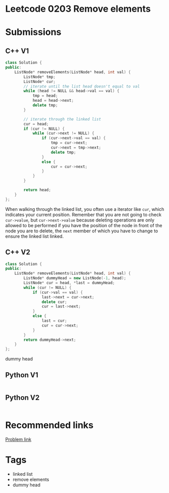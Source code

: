 # Leetcode 0203 Remove elements

# Submissions

## C++ V1

```C++
class Solution {
public:
    ListNode* removeElements(ListNode* head, int val) {
        ListNode* tmp;
        ListNode* cur;
        // iterate until the list head doesn't equal to val
        while (head != NULL && head->val == val) {
            tmp = head;
            head = head->next;
            delete tmp;
        }

        // iterate through the linked list
        cur = head;
        if (cur != NULL) {
            while (cur->next != NULL) {
                if (cur->next->val == val) {
                    tmp = cur->next;
                    cur->next = tmp->next;
                    delete tmp;
                }
                else {
                    cur = cur->next;
                }
            }
        }

        return head;
    }
};
```

When walking through the linked list, you often use a iterator like `cur`, which indicates your current position. Remember that you are not going to check `cur->value`, but `cur->next->value` because deleting operations are only allowed to be performed if you have the position of the node in front of the node you are to delete,  the `next` member of which you have to change to ensure the linked list linked.

## C++ V2

```C++
class Solution {
public:
    ListNode* removeElements(ListNode* head, int val) {
        ListNode* dummyHead = new ListNode(-1, head);
        ListNode* cur = head, *last = dummyHead;
        while (cur != NULL) {
            if (cur->val == val) {
                last->next = cur->next;
                delete cur;
                cur = last->next;
            }
            else {
                last = cur;
                cur = cur->next;
            }
        }
        return dummyHead->next;
    }
};
```

dummy head

## Python V1

```python

```



## Python V2

```python

```





# Recommended links

[Problem link](https://leetcode.com/problems/remove-linked-list-elements/description/)



# Tags

- linked list
- remove elements
- dummy head